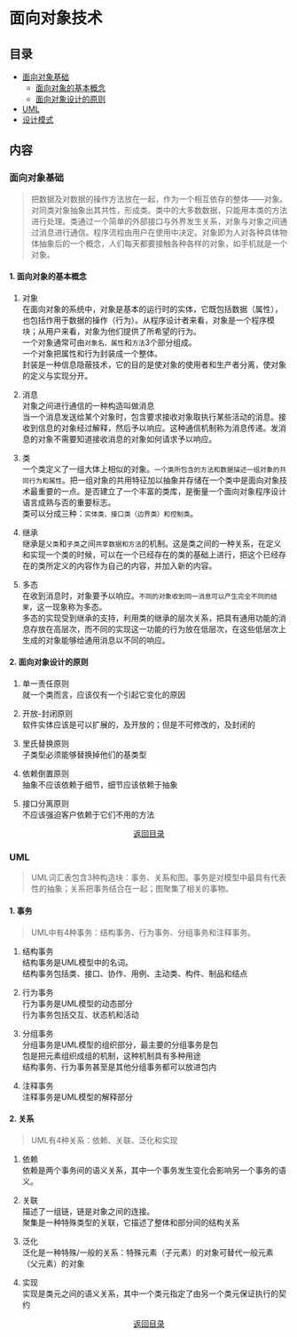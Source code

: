 # 面向对象技术  

## 目录  
- [面向对象基础](#面向对象基础)  
  - [面向对象的基本概念](#1-面向对象的基本概念)
  - [面向对象设计的原则](#2-面向对象设计的原则)
- [UML](#UML)  
- [设计模式](#设计模式)  

## 内容  
### 面向对象基础  
> 把数据及对数据的操作方法放在一起，作为一个相互依存的整体——对象。对同类对象抽象出其共性，形成类。类中的大多数数据，只能用本类的方法进行处理。类通过一个简单的外部接口与外界发生关系，对象与对象之间通过消息进行通信。程序流程由用户在使用中决定。对象即为人对各种具体物体抽象后的一个概念，人们每天都要接触各种各样的对象，如手机就是一个对象。  

#### 1. 面向对象的基本概念
1. 对象  
  在面向对象的系统中，对象是基本的运行时的实体，它既包括数据（属性），也包括作用于数据的操作（行为）。从程序设计者来看，对象是一个程序模块；从用户来看，对象为他们提供了所希望的行为。  
  一个对象通常可由`对象名、属性`和`方法`3个部分组成。  
  一个对象把属性和行为封装成一个整体。  
  封装是一种信息隐蔽技术，它的目的是使对象的使用者和生产者分离，使对象的定义与实现分开。  

2. 消息  
  对象之间进行通信的一种构造叫做消息  
  当一个消息发送给某个对象时，包含要求接收对象取执行某些活动的消息。接收到信息的对象经过解释，然后予以响应。这种通信机制称为消息传递。发消息的对象不需要知道接收消息的对象如何请求予以响应。  

3. 类  
  一个类定义了一组大体上相似的对象。`一个类所包含的方法和数据描述一组对象的共同行为和属性`。把一组对象的共用特征加以抽象并存储在一个类中是面向对象技术最重要的一点。是否建立了一个丰富的类库，是衡量一个面向对象程序设计语言成熟与否的重要标志。  
  类可以分成三种：`实体类、接口类（边界类）和控制类`。  

4. 继承  
  继承是`父类`和`子类`之间`共享数据和方法`的机制。这是类之间的一种关系，在定义和实现一个类的时候，可以在一个已经存在的类的基础上进行，把这个已经存在的类所定义的内容作为自己的内容，并加入新的内容。

5. 多态  
  在收到消息时，对象要予以响应。`不同的对象收到同一消息可以产生完全不同的结果`，这一现象称为多态。  
  多态的实现受到继承的支持，利用类的继承的层次关系，把具有通用功能的消息存放在高层次，而不同的实现这一功能的行为放在低层次，在这些低层次上生成的对象能够给通用消息以不同的响应。  

#### 2. 面向对象设计的原则  
1. 单一责任原则  
  就一个类而言，应该仅有一个引起它变化的原因  
  
2. 开放-封闭原则  
  软件实体应该是可以扩展的，及开放的；但是不可修改的，及封闭的  
  
3. 里氏替换原则  
  子类型必须能够替换掉他们的基类型  
  
4. 依赖倒置原则  
  抽象不应该依赖于细节，细节应该依赖于抽象  
  
5. 接口分离原则  
  不应该强迫客户依赖于它们不用的方法  
  
<div align=center >
<a href=#目录>返回目录</a>
</div>

### UML  
> UML词汇表包含3种构造块：事务、关系和图。事务是对模型中最具有代表性的抽象；关系把事务结合在一起；图聚集了相关的事物。  

#### 1. 事务  
> UML中有4种事务：结构事务、行为事务、分组事务和注释事务。  

1. 结构事务  
  结构事务是UML模型中的名词。   
  结构事务包括类、接口、协作、用例、主动类、构件、制品和结点  
  
2. 行为事务  
  行为事务是UML模型的动态部分  
  行为事务包括交互、状态机和活动  
  
3. 分组事务  
  分组事务是UML模型的组织部分，最主要的分组事务是包  
  包是把元素组织成组的机制，这种机制具有多种用途  
  结构事务、行为事务甚至是其他分组事务都可以放进包内  
  
4. 注释事务  
  注释事务是UML模型的解释部分  
  
#### 2. 关系  
> UML有4种关系：依赖、关联、泛化和实现  

1. 依赖  
  依赖是两个事务间的语义关系，其中一个事务发生变化会影响另一个事务的语义。  
  
2. 关联  
  描述了一组链，链是对象之间的连接。  
  聚集是一种特殊类型的关联，它描述了整体和部分间的结构关系  
  
3. 泛化  
  泛化是一种特殊/一般的关系：特殊元素（子元素）的对象可替代一般元素（父元素）的对象  
  
4. 实现  
  实现是类元之间的语义关系，其中一个类元指定了由另一个类元保证执行的契约  

<div align=center >
<a href=#目录>返回目录</a>
</div>
    







